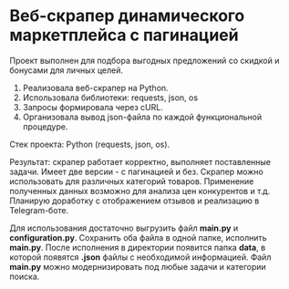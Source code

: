 # Веб-скрапер динамического маркетплейса с пагинацией

Проект выполнен для подбора выгодных предложений со скидкой и бонусами для личных целей.

1) Реализовала веб-скрапер на Python.
2) Использовала библиотеки: requests, json, os
3) Запросы формировала через сURL.
4) Организовала вывод json-файла по каждой функциональной процедуре.

Стек проекта: Python (requests, json, os).

Результат: скрапер работает корректно, выполняет поставленные задачи. Имеет две версии - с пагинацией и без. Скрапер можно использовать для различных категорий товаров. Применение полученных данных возможно для анализа цен конкурентов и т.д.
Планирую доработку с отображением отзывов и реализацию в Telegram-боте.

Для использования достаточно выгрузить файл **main.py** и **configuration.py**. Сохранить оба файла в одной папке, исполнить **main.py**. После исполнения в директории появится папка **data**, в которой появятся **.json** файлы с необходимой информацией.
Файл **main.py** можно модернизировать под любые задачи и категории поиска.
